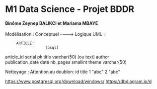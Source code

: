 # M1 Data Science - Projet BDDR

#### Binôme Zeynep BALIKCI et Mariama MBAYE


Modélisation : Conceptuel ----> Logique
UML :

         ARTICLE:     
                      (psql)
article_id            serial                  pk
title                 varchar(50)  (ou text)
author                
publication_date      date
nb_pages              smallint
theme                 varchar(50)      


Nettoyage : Attention au doublon:
id     title
1      "abc"
2      "abc"


https://www.postgresql.org/download/windows/
https://dbdiagram.io/d

